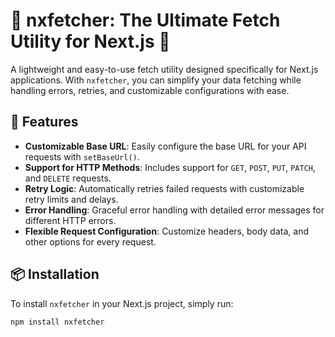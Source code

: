 # 🚀 nxfetcher: The Ultimate Fetch Utility for Next.js 🌟

A lightweight and easy-to-use fetch utility designed specifically for Next.js applications. With `nxfetcher`, you can simplify your data fetching while handling errors, retries, and customizable configurations with ease.

## 🚀 Features

- **Customizable Base URL**: Easily configure the base URL for your API requests with `setBaseUrl()`.
- **Support for HTTP Methods**: Includes support for `GET`, `POST`, `PUT`, `PATCH`, and `DELETE` requests.
- **Retry Logic**: Automatically retries failed requests with customizable retry limits and delays.
- **Error Handling**: Graceful error handling with detailed error messages for different HTTP errors.
- **Flexible Request Configuration**: Customize headers, body data, and other options for every request.

## 📦 Installation

To install `nxfetcher` in your Next.js project, simply run:

```bash
npm install nxfetcher

